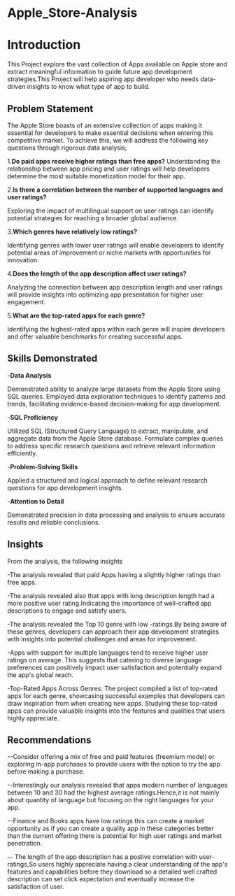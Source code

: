 # Apple_Store-Analysis
# Introduction
This Project explore the vast collection of Apps available on Apple store and extract meaningful information to guide future app development
strategies.This Project will help aspiring app developer who needs data-driven insights to know what type of app to build.

## Problem Statement

 The Apple Store boasts of an extensive collection of apps making it essential for developers to make essential decisions when entering
 this competitive market.
 To achieve this, we will address the following key questions through rigorous data analysis;
 
 1.**Do paid apps receive higher ratings than free apps?**
 Understanding the relationship between app pricing and user ratings will help developers determine the most suitable monetization
 model for their app. 
 
 2.**Is there a correlation between the number of supported languages and user ratings?**

 Exploring the impact of multilingual support on user ratings can identify potential strategies for reaching a broader global audience.
 
 3.**Which genres have relatively low ratings?** 
 
 Identifying genres with lower user ratings will enable developers to identify potential areas of improvement or niche markets with opportunities 
 for innovation.
 
 4.**Does the length of the app description affect user ratings?**
 
 Analyzing the connection between app description length and user ratings will provide insights into optimizing app presentation for higher user 
 engagement. 
 
 5.**What are the top-rated apps for each genre?**
 
 Identifying the highest-rated apps within each genre will inspire developers and offer valuable benchmarks for creating successful apps.

## **Skills Demonstrated**

 -**Data Analysis**
 
 Demonstrated ability to analyze large datasets from the Apple Store using SQL queries. Employed data exploration techniques to identify patterns and trends, facilitating evidence-based decision-making for app development.

-**SQL Proficiency** 

Utilized SQL (Structured Query Language) to extract, manipulate, and aggregate data from the Apple Store database. Formulate complex queries to address specific research questions and retrieve relevant information efficiently.

-**Problem-Solving Skills**

Applied a structured and logical approach to define relevant research questions for app development insights.

-**Attention to Detail**

Demonstrated precision in data processing and analysis to ensure accurate results and reliable conclusions.

## Insights 
From the analysis, the following insights 


-The analysis revealed that paid Apps having a slightly higher ratings than free apps.

-The analysis revealed also that apps with long description length had a more positive user rating.Indicating the importance of well-crafted 
 app descriptions to engage and satisfy users.

-The analysis revealed the Top 10 genre with low -ratings.By being aware of these genres, developers can approach their app
 development strategies with insights into potential challenges and areas for improvement.

-Apps with support for multiple languages tend to receive higher user ratings on average. This suggests that catering to diverse language preferences can positively impact user satisfaction and potentially expand the app's global reach.

-Top-Rated Apps Across Genres: The project compiled a list of top-rated apps for each genre, showcasing successful examples that developers can draw inspiration from when creating new apps. Studying these top-rated apps can provide valuable insights into the features and qualities that users highly appreciate.


## Recommendations

--Consider offering a mix of free and paid features (freemium model) or exploring in-app purchases to provide users with the option to try the app before making a purchase.

--Interestingly our analysis revealed that apps modern number of languages between 10 and 30 had the highest average ratings.Hence,it is not 
mainly about quantity of language but focusing on the right languages for your app.

--Finance and Books apps have low ratings this can create a market opportunity as if you can create a quality app in these categories better   
  than the current offering there is potential for high user ratings and market penetration.

-- The length of the app description has a postive correlation with user- ratings,So users highly appreciate having a clear understanding of the 
   app's features and capabilities before they download so a detailed well crafted description can set click expectation and eventually increase
   the satisfaction of user.



 



